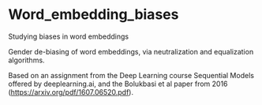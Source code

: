 # Word_embedding_biases
Studying biases in word embeddings

Gender de-biasing of word embeddings, via neutralization and equalization algorithms.

Based on an assignment from the Deep Learning course Sequential Models offered by deeplearning.ai, 
and the Bolukbasi et al paper from 2016 (https://arxiv.org/pdf/1607.06520.pdf).
